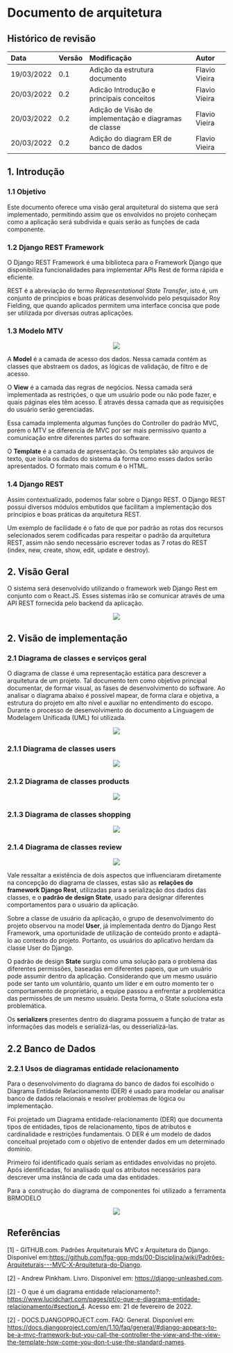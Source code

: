 # Documento de arquitetura

## Histórico de revisão
| Data   | Versão | Modificação  | Autor  |
| :- | :- | :- | :- |
| 19/03/2022 | 0.1 | Adição da estrutura documento |  Flavio Vieira |
| 20/03/2022 | 0.2 | Adicão Introdução e principais conceitos|  Flavio Vieira |
| 20/03/2022 | 0.2 | Adição de Visão de implementação e diagramas de classe|  Flavio Vieira |
| 20/03/2022 | 0.2 | Adição do diagram ER de banco de dados|  Flavio Vieira |


## 1. Introdução

### 1.1 Objetivo
Este documento oferece uma visão geral arquitetural do 
sistema que será implementado, permitindo assim que os 
envolvidos no projeto conheçam como a aplicação será 
subdivida e quais serão as funções de cada componente.

### 1.2 Django REST Framework

O Django REST Framework é uma biblioteca para o Framework 
Django que disponibiliza funcionalidades para implementar 
APIs Rest de forma rápida e eficiente.

REST é a abreviação do termo <i>Representational State 
Transfer</i>, isto é, um conjunto de princípios e boas 
práticas desenvolvido pelo pesquisador Roy Fielding, que 
quando aplicados permitem uma interface concisa que pode 
ser utilizada por diversas outras aplicações.

### 1.3 Modelo MTV

<p align="center">
	<img src="./imagens/django_mtv.png">
</p>

A **Model** é a camada de acesso dos dados. Nessa camada contém 
as classes que abstraem os dados, as lógicas de validação, de 
filtro e de acesso.

O **View** é a camada das regras de negócios. Nessa camada será 
implementada as restrições, o que um usuário pode ou não pode 
fazer, e quais páginas eles têm acesso. É através dessa camada 
que as requisições do usuário serão gerenciadas.

Essa camada implementa algumas funções do Controller do padrão 
MVC, porém o MTV se diferencia de MVC por ser mais permissivo
quanto a comunicação entre diferentes partes do software.

O **Template** é a camada de apresentação. Os templates são 
arquivos de texto, que isola os dados do sistema da forma como 
esses dados serão apresentados. O formato mais comum é o HTML.

### 1.4 Django REST
Assim contextualizado, podemos falar sobre o Django REST.
O Django REST possui diversos módulos embutidos que 
facilitam a implementação dos princípios e boas práticas 
da arquitetura REST. 

Um exemplo de facilidade é o fato de que por padrão as rotas 
dos recursos selecionados serem codificadas para 
respeitar o padrão da arquitetura REST, assim não sendo 
necessário escrever todas as 7 rotas do REST (index, new, 
create, show, edit, update e destroy).

## 2. Visão Geral


O sistema será desenvolvido utilizando o framework web Django Rest 
em conjunto com o React.JS. Esses sistemas irão se comunicar através 
de uma API REST fornecida pelo backend da aplicação.

<p align="center">
	<img src="./imagens/django_arch.png">
</p>


## 2. Visão de implementação

    

### 2.1 Diagrama de classes e serviços geral

O diagrama de classe é uma representação estática para descrever 
a arquitetura de um projeto. Tal documento tem como objetivo principal 
documentar, de formar visual, as fases de desenvolvimento do software. 
Ao analisar o diagrama abaixo é possível mapear, de forma clara e objetiva, 
a estrutura do projeto em alto nível e auxiliar no entendimento
do escopo. Durante o processo de desenvolvimento do documento a Linguagem 
de Modelagem Unificada (UML) foi utilizada. 

<p align="center">
	<img src="./imagens/class_diagram_drf.png">
</p>

    

### 2.1.1 Diagrama de classes users

<p align="center">
	<img src="./imagens/app_user.png">
</p>

    

### 2.1.2 Diagrama de classes products

<p align="center">
	<img src="./imagens/app_products.png">
</p>

    

### 2.1.3 Diagrama de classes shopping

<p align="center">
	<img src="./imagens/app_shopping.png">
</p>

    

### 2.1.4 Diagrama de classes review


<p align="center">
	<img src="./imagens/app_review.png">
</p>


Vale ressaltar a existência de dois aspectos que influenciaram diretamente na
concepção do diagrama de classes, estas são as **relações do framework Django Rest**,
utilizadas para a serialização dos dados das classes, e o **padrão de design State**,
usado para designar diferentes comportamentos para o usuário da aplicação.

Sobre a classe de usuário da aplicação, o grupo de desenvolvimento do projeto
observou na model **User**, já implementada dentro do Django Rest Framework, uma 
oportunidade de utilização de conteúdo pronto e adaptá-lo ao contexto do projeto.
Portanto, os usuários do aplicativo herdam da classe User do Django.

O padrão de design **State** surgiu como uma solução para o problema das diferentes
permissões, baseadas em diferentes papeis, que um usuário pode assumir dentro da 
aplicação. Considerando que um mesmo usuário pode ser tanto um voluntário, quanto um 
líder e em outro momento ter o comportamento de proprietário, a equipe passou a 
enfrentar a problemática das permissões de um mesmo usuário. Desta forma, o State
soluciona esta problemática.

Os **serializers** presentes dentro do diagrama possuem a função de tratar as informações
das models e serializá-las, ou desserializá-las.



## 2.2 Banco de Dados


### 2.2.1 Usos de diagramas entidade relacionamento

Para o desenvolvimento do diagrama do banco de dados foi escolhido o Diagrama Entidade Relacionamento (DER) é usado para modelar ou analisar banco de dados relacionais e resolver problemas de lógica ou implementação.

Foi projetado um Diagrama entidade-relacionamento (DER) que documenta tipos de entidades, tipos de relacionamento, tipos de atributos e cardinalidade e restrições fundamentais. O DER é um modelo de dados conceitual projetado com o objetivo de entender dados em um determinado domínio.

Primeiro foi identificado quais seriam as entidades envolvidas no projeto. Após identificadas, foi analisado qual os atributos necessários para descrever uma instância de cada uma das entidades.</p>

<p align="justify"> Para a construção do diagrama de componentes foi utilizado a ferramenta BRMODELO </p>

<p align="center">
	<img src="./../modelagem/imagensdiagramas/diagrama_entidade_relacionamento.png">
</p>


## Referências

[1] - GITHUB.com. Padrões Arquiteturais MVC x Arquitetura do Django. Disponível em:https://github.com/fga-gpp-mds/00-Disciplina/wiki/Padrões-Arquiteturais---MVC-X-Arquitetura-do-Django.

[2] - Andrew Pinkham. Livro. Disponível em: <https://django-unleashed.com>. 

[2] - O que é um diagrama entidade relacionamento?: <https://www.lucidchart.com/pages/pt/o-que-e-diagrama-entidade-relacionamento/#section_4>. Acesso em: 21 de fevereiro de 2022.

[2] - DOCS.DJANGOPROJECT.com. FAQ: General. Disponível em: https://docs.djangoproject.com/en/1.10/faq/general/#django-appears-to-be-a-mvc-framework-but-you-call-the-controller-the-view-and-the-view-the-template-how-come-you-don-t-use-the-standard-names.